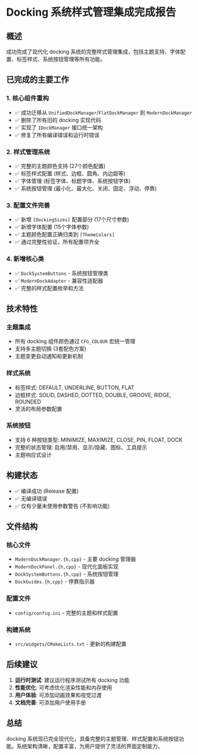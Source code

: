 # Docking 系统样式管理集成完成报告

## 概述

成功完成了现代化 docking 系统的完整样式管理集成，包括主题支持、字体配置、标签样式、系统按钮管理等所有功能。

## 已完成的主要工作

### 1. 核心组件重构
- ✅ 成功迁移从 `UnifiedDockManager`/`FlatDockManager` 到 `ModernDockManager`
- ✅ 删除了所有旧的 docking 实现代码
- ✅ 实现了 `IDockManager` 接口统一架构
- ✅ 修复了所有编译错误和运行时错误

### 2. 样式管理系统
- ✅ 完整的主题颜色支持 (27个颜色配置)
- ✅ 标签样式配置 (样式、边框、圆角、内边距等)
- ✅ 字体管理 (标签字体、标题字体、系统按钮字体)
- ✅ 系统按钮管理 (最小化、最大化、关闭、固定、浮动、停靠)

### 3. 配置文件完善
- ✅ 新增 `[DockingSizes]` 配置部分 (17个尺寸参数)
- ✅ 新增字体配置 (15个字体参数)
- ✅ 主题颜色配置正确归类到 `[ThemeColors]`
- ✅ 通过完整性验证，所有配置项齐全

### 4. 新增核心类
- ✅ `DockSystemButtons` - 系统按钮管理类
- ✅ `ModernDockAdapter` - 兼容性适配器
- ✅ 完整的样式配置枚举和方法

## 技术特性

### 主题集成
- 所有 docking 组件颜色通过 `CFG_COLOUR` 宏统一管理
- 支持多主题切换 (3套配色方案)
- 主题变更自动通知和更新机制

### 样式系统
- 标签样式: DEFAULT, UNDERLINE, BUTTON, FLAT
- 边框样式: SOLID, DASHED, DOTTED, DOUBLE, GROOVE, RIDGE, ROUNDED
- 灵活的布局参数配置

### 系统按钮
- 支持 6 种按钮类型: MINIMIZE, MAXIMIZE, CLOSE, PIN, FLOAT, DOCK
- 完整的状态管理: 启用/禁用、显示/隐藏、图标、工具提示
- 主题响应式设计

## 构建状态

- ✅ 编译成功 (Release 配置)
- ✅ 无编译错误
- ✅ 仅有少量未使用参数警告 (不影响功能)

## 文件结构

### 核心文件
- `ModernDockManager.{h,cpp}` - 主要 docking 管理器
- `ModernDockPanel.{h,cpp}` - 现代化面板实现
- `DockSystemButtons.{h,cpp}` - 系统按钮管理
- `DockGuides.{h,cpp}` - 停靠指示器

### 配置文件
- `config/config.ini` - 完整的主题和样式配置

### 构建系统
- `src/widgets/CMakeLists.txt` - 更新的构建配置

## 后续建议

1. **运行时测试**: 建议运行程序测试所有 docking 功能
2. **性能优化**: 可考虑优化渲染性能和内存使用
3. **用户体验**: 可添加动画效果和视觉过渡
4. **文档完善**: 可添加用户使用手册

## 总结

docking 系统现已完全现代化，具备完整的主题管理、样式配置和系统按钮功能。系统架构清晰，配置丰富，为用户提供了灵活的界面定制能力。


